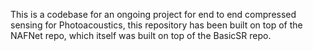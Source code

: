 This is a codebase for an ongoing project for end to end compressed sensing for Photoacoustics, this repository has been built on top of the NAFNet repo, which itself was built on top of the BasicSR repo.